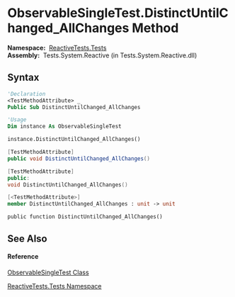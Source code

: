 # ObservableSingleTest.DistinctUntilChanged\_AllChanges Method

**Namespace:**  [ReactiveTests.Tests](ReactiveTests.Tests\ReactiveTests.Tests.md)  
**Assembly:**  Tests.System.Reactive (in Tests.System.Reactive.dll)

## Syntax

```vb
'Declaration
<TestMethodAttribute> _
Public Sub DistinctUntilChanged_AllChanges
```

```vb
'Usage
Dim instance As ObservableSingleTest

instance.DistinctUntilChanged_AllChanges()
```

```csharp
[TestMethodAttribute]
public void DistinctUntilChanged_AllChanges()
```

```c++
[TestMethodAttribute]
public:
void DistinctUntilChanged_AllChanges()
```

```fsharp
[<TestMethodAttribute>]
member DistinctUntilChanged_AllChanges : unit -> unit 
```

```jscript
public function DistinctUntilChanged_AllChanges()
```

## See Also

#### Reference

[ObservableSingleTest Class](ObservableSingleTest\ObservableSingleTest.md)

[ReactiveTests.Tests Namespace](ReactiveTests.Tests\ReactiveTests.Tests.md)




